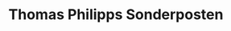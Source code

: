 ---
title: "Thomas Philipps Sonderposten"
url: /stassfurt/thomas-philipps-sonderposten/
shop: Kramladen
---